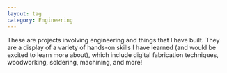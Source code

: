 ```yaml
---
layout: tag
category: Engineering
---
```

These are projects involving engineering and things that I have built. They are a display of a variety of hands-on skills I have learned (and would be excited to learn more about), which include digital fabrication techniques, woodworking, soldering, machining, and more!